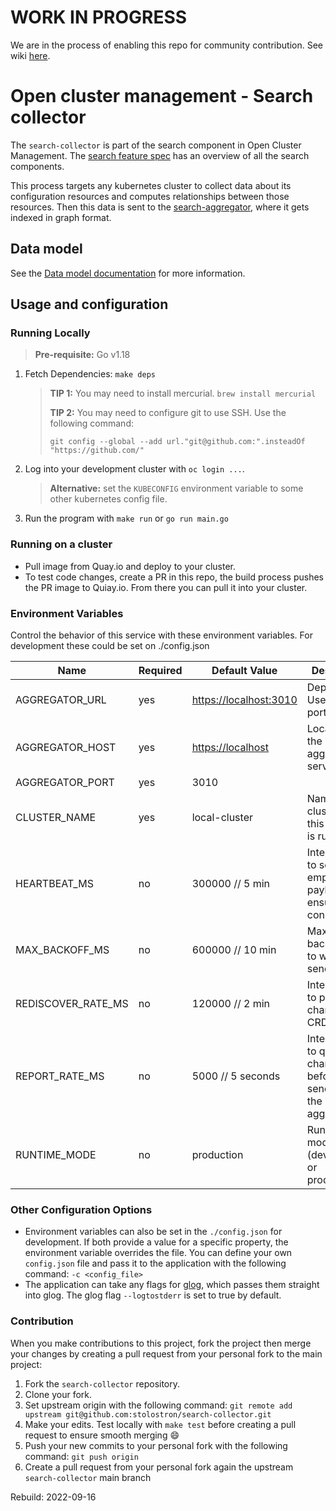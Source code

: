 [comment]: # ( Copyright Contributors to the Open Cluster Management project )

# WORK IN PROGRESS

We are in the process of enabling this repo for community contribution. See wiki [here](https://open-cluster-management.io/concepts/architecture/).

# Open cluster management - Search collector

The `search-collector` is part of the search component in Open Cluster Management. The [search feature spec](https://github.com/stolostron/search/blob/main/feature-spec/search.md) has an overview of all the search components.

This process targets any kubernetes cluster to collect data about its configuration resources and computes relationships between those resources. Then this data is sent to the [search-aggregator](https://github.com/stolostron/search-aggregator), where it gets indexed in graph format.

## Data model

See the [Data model documentation](https://github.com/stolostron/search-collector/blob/pkg/transforms/README.md) for more information.

## Usage and configuration

### Running Locally

> **Pre-requisite:** Go v1.18

1. Fetch Dependencies: `make deps`
    > **TIP 1:** You may need to install mercurial. `brew install mercurial`
    >
    > **TIP 2:** You may need to configure git to use SSH. Use the following command:
    >
    > `git config --global --add url."git@github.com:".insteadOf "https://github.com/"`
2. Log into your development cluster with `oc login ...`.
    > **Alternative:** set the `KUBECONFIG` environment variable to some other kubernetes config file.
3. Run the program with `make run` or `go run main.go`

### Running on a cluster

- Pull image from Quay.io and deploy to your cluster.
- To test code changes, create a PR in this repo, the build process pushes the PR image to Quiay.io. From there you can pull it into your cluster.

### Environment Variables

Control the behavior of this service with these environment variables. For development these could be set on ./config.json

Name               | Required | Default Value            | Description
----               | -------- | -------------            | -----------
AGGREGATOR_URL     | yes      | <https://localhost:3010> | Deprecated. Use host + port instead.
AGGREGATOR_HOST    | yes      | <https://localhost>      | Location of the aggregator service.
AGGREGATOR_PORT    | yes      | 3010                     |
CLUSTER_NAME       | yes      | local-cluster            | Name of cluster where this collector is running.
HEARTBEAT_MS       | no       | 300000  // 5 min         | Interval(ms) to send empty payload to ensure connection
MAX_BACKOFF_MS     | no       | 600000  // 10 min        | Maximum backoff in ms to wait after send error
REDISCOVER_RATE_MS | no       | 120000  // 2 min         | Interval(ms) to poll for changes to CRDs
REPORT_RATE_MS     | no       | 5000    // 5 seconds     | Interval(ms) to queue changes before sending to the aggregator
RUNTIME_MODE       | no       | production               | Running mode (development or production)

### Other Configuration Options

- Environment variables can also be set in the `./config.json` for development. If both provide a value for a specific property, the environment variable overrides the file. You can define your own `config.json` file and pass it to the application with the following command: `-c <config_file>`
- The application can take any flags for [glog](https://github.com/golang/glog), which passes them straight into glog. The glog flag `--logtostderr` is set to true by default.


### Contribution

When you make contributions to this project, fork the project then merge your changes by creating a pull request from your personal fork to the main project:

1. Fork the `search-collector` repository.
2. Clone your fork.
3. Set upstream origin with the following command: `git remote add upstream git@github.com:stolostron/search-collector.git`
4. Make your edits. Test locally with `make test` before creating a pull request to ensure smooth merging :smile:
5. Push your new commits to your personal fork with the following command: `git push origin`
6. Create a pull request from your personal fork again the upstream `search-collector` main branch

Rebuild: 2022-09-16
